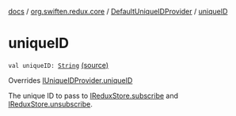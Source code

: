 [docs](../../index.md) / [org.swiften.redux.core](../index.md) / [DefaultUniqueIDProvider](index.md) / [uniqueID](./unique-i-d.md)

# uniqueID

`val uniqueID: `[`String`](https://kotlinlang.org/api/latest/jvm/stdlib/kotlin/-string/index.html) [(source)](https://github.com/protoman92/KotlinRedux/tree/master/common/common-core/src/main/kotlin/org/swiften/redux/core/SubscriberID.kt#L19)

Overrides [IUniqueIDProvider.uniqueID](../-i-unique-i-d-provider/unique-i-d.md)

The unique ID to pass to [IReduxStore.subscribe](../-i-redux-subscriber-provider/subscribe.md) and [IReduxStore.unsubscribe](../-i-redux-unsubscriber-provider/unsubscribe.md).

